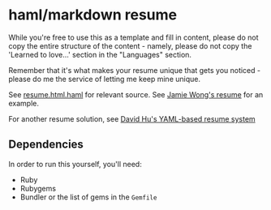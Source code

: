 haml/markdown resume
====================

While you're free to use this as a template and fill in content, please do not copy the entire structure of the content - namely, please do not copy the 'Learned to love...' section in the "Languages" section.

Remember that it's what makes your resume unique that gets you noticed - please do me the service of letting me keep mine unique.

See [resume.html.haml][] for relevant source.
See [Jamie Wong's resume][] for an example.

For another resume solution, see [David Hu's YAML-based resume system][YAML Resume]

[resume.html.haml]: https://github.com/phleet/resume/blob/master/resume.html.haml
[Jamie Wong's resume]: http://jamie-wong.com/resume/
[YAML Resume]: https://github.com/divad12/resume

Dependencies
------------

In order to run this yourself, you'll need:

* Ruby
* Rubygems
* Bundler or the list of gems in the `Gemfile`
